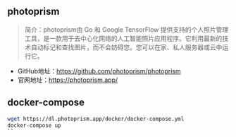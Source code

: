 ## photoprism

> 简介：photoprism由 Go 和 Google TensorFlow 提供支持的个人照片管理工具，是一款用于去中心化网络的人工智能照片应用程序。它利用最新的技术自动标记和查找图片，而不会妨碍您。您可以在家、私人服务器或云中运行它。

- GitHub地址：<https://github.com/photoprism/photoprism>
- 官网地址：<https://photoprism.app/>

## docker-compose

```bash
wget https://dl.photoprism.app/docker/docker-compose.yml
docker-compose up
``
